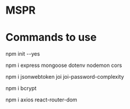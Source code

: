 # MSPR


# Commands to use

npm init --yes

npm i express mongoose dotenv nodemon cors

npm i jsonwebtoken joi joi-password-complexity

npm i bcrypt

npm i axios react-router-dom
